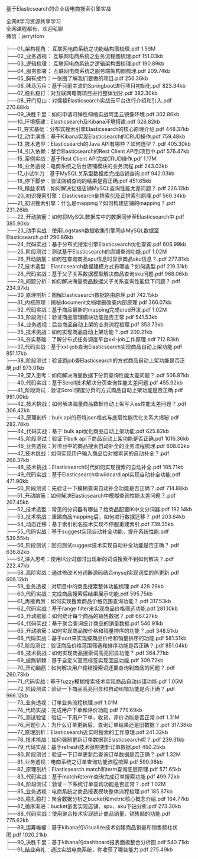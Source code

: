 基于Elasticsearch的企业级电商搜索引擎实战

全网it学习资源共享学习<br>全网课程都有，欢迎私聊<br>微信：jerryttom<br>

├──01_架构视角： 互联网电商系统之功能结构图梳理.pdf 1.59M<br> ├──02_业务透视： 互联网电商系统之业务流程图梳理.pdf 151.03kb<br> ├──03_逻辑梳理： 互联网电商系统之逻辑架构图梳理.pdf 190.89kb<br> ├──04_服务部署： 互联网电商系统之服务端架构图梳理.pdf 209.74kb<br> ├──05_胸有成竹：一张图了解我们要做的项目.pdf 256.36kb<br> ├──06_秣马厉兵：基于目前主流的Springboot进行项目初始化.pdf 823.34kb<br> ├──07_稳扎稳打：对互联网电商项目进行整体划分.pdf 382.30kb<br> ├──08_开门见山：对儒猿Elasticsearch实战云平台进行介绍和引入.pdf 270.68kb<br> ├──09_决胜千里：如何申请可弹性伸缩实战阿里云镜像环境.pdf 302.86kb<br> ├──10_环境搭建：Elasticsearch及Kibana环境搭建.pdf 328.82kb<br> ├──11_夯实基础：分布式搜索引擎Elasticsearch的核心原理介绍.pdf 448.37kb<br> ├──12_动手演练：基于Kibana实现Elasticsearch的CRUD操作.pdf 759.48kb<br> ├──13_技术选型：Elasticsearch的Java API有哪些？如何选型？.pdf 405.30kb<br> ├──14_引入依赖：整合Elasticsearch的Rest Client API到项目中.pdf 576.47kb<br> ├──15_案例实战：基于Rest Client API完成CRUD操作.pdf 1.17M<br> ├──16_业务透视：电商系统之后台店铺模块的业务流程.pdf 243.03kb<br> ├──17_小试牛刀：基于MySQL关系型数据库完成店铺查询.pdf 942.03kb<br> ├──18_停下脚步：验证店铺查询的结果是否正确.pdf 451.65kb<br> ├──19_精益求精：如何解决亿级店铺MySQL查询性能太差问题？.pdf 226.12kb<br> ├──20_初识搜索引擎：Elasticsearch倒排索引及正排索引原理.pdf 560.34kb<br> ├──21_初识搜索引擎：什么是mapping？如何构建店铺的mapping？.pdf 231.26kb<br> ├──22_开动脑筋：如何将MySQL数据库中的数据同步至Elasticsearch中.pdf 385.90kb<br> ├──23_动手实战：使用Logstash数据收集引擎同步MySQL数据至Elasticsearch.pdf 290.86kb<br> ├──24_代码实战：基于分布式搜索引擎Elasticsearch优化查询.pdf 606.99kb<br> ├──25_阶段测试：测试基于Elasticsearch的店铺查询功能.pdf 1.02M<br> ├──26_开动脑筋：如何在查询商品spu信息时显示商品sku信息？.pdf 277.81kb<br> ├──27_技术选型：Elasticsearch数据建模方式有哪些？如何选型.pdf 219.31kb<br> ├──28_代码实战：基于父子关系数据模型解决商品查询sku问题.pdf 968.06kb<br> ├──29_问题分析：如何解决海量商品数据父子关系查询性能低下问题？.pdf 234.97kb<br> ├──30_原理剖析：图解Elasticsearch数据路由原理.pdf 742.15kb<br> ├──31_内核原理：揭秘document文档增删改查内部原理.pdf 366.07kb<br> ├──32_代码实战：基于商品最新的mapping完成crud开发.pdf 1.02M<br> ├──33_阶段测试：验证商品管理模块功能是否正常.pdf 541.53kb<br> ├──34_业务透视：后台商品自动上架的业务流程梳理.pdf 353.73kb<br> ├──35_技术挑战：如何实现商品自动上架功能？.pdf 200.21kb<br> ├──36_夯实基础：了解分布式任务调度平台xxl-job工作原理.pdf 712.83kb<br> ├──37_代码实战：基于xxl-job查询Elasticsearch实现商品自动上架功能.pdf 851.17kb<br> ├──38_阶段测试：验证跑job查Elasticsearch的方式商品自动上架功能是否正确.pdf 973.01kb<br> ├──39_深入思考：如何解决海量数据下分页查询性能太差问题？.pdf 506.87kb<br> ├──40_代码实战：基于Scroll技术解决分页查询性能太差问题.pdf 455.92kb<br> ├──41_阶段测试：验证Scroll深度分页的方式商品自动上架功能是否正确.pdf 991.00kb<br> ├──42_技术挑战：如何解决海量商品数据自动上架写入es性能太差问题？.pdf 306.42kb<br> ├──43_原理剖析：bulk api的奇特json格式与底层性能优化关系大揭秘.pdf 282.78kb<br> ├──44_代码实战：基于 bulk api优化商品自动上架功能.pdf 625.82kb<br> ├──45_阶段测试：验证下bulk api下商品自动上架功能是否正确.pdf 1016.36kb<br> ├──46_业务透视：对项目中的商品搜索自动补全的业务流程梳理.pdf 608.02kb<br> ├──47_技术挑战：如何实现用户输入商品后对搜索词的自动补全？.pdf 268.37kb<br> ├──48_技术挑战：Elasticsearch时代如何实现搜索的自动补全.pdf 185.71kb<br> ├──49_代码实战：基于Elasticsearch中wildcard api实现自动补全功能.pdf 471.90kb<br> ├──50_阶段测试：先验证一下模糊查询自动补全功能是否正确？.pdf 714.88kb<br> ├──51_开动脑筋：如何解决Elasticsearch中模糊查询性能太差问题？.pdf 267.45kb<br> ├──52_技术选型：常见的分词器有哪些？给商品配置IK中文分词器.pdf 192.14kb<br> ├──53_技术挑战：重建商品mapping后，如何进行数据迁移？.pdf 203.64kb<br> ├──54_动态迁移：基于索引别名技术实现不停服重建索引.pdf 739.35kb<br> ├──55_代码实战：基于suggest实现自动补全功能，提升系统性能.pdf 539.55kb<br> ├──56_阶段测试：回归测试suggest技术实现自动补全功能是否正确？.pdf 636.82kb<br> ├──57_深入思考：使用IK分词器时出现新的词语搜索不到如何解决？.pdf 222.47kb<br> ├──58_高阶实战：通过修改IK分词器源码结合mysql实现词库的热更新.pdf 606.12kb<br> ├──59_业务透视：对项目中的商品搜索整体功能梳理.pdf 428.29kb<br> ├──60_代码实战：完成商品搜索后结果展示功能.pdf 595.75kb<br> ├──61_再接再厉：如何实现搜索商品价格范围查询功能？.pdf 317.53kb<br> ├──62_代码实战：基于range filter来实现商品价格筛选功能.pdf 281.10kb<br> ├──63_开动脑筋：如何统计每个商品的销售数据？.pdf 667.27kb<br> ├──64_代码实战：基于聚合查询统计商品的销量数据.pdf 540.91kb<br> ├──65_开动脑筋：如何实现商品按价格和销量排序的功能？.pdf 348.51kb<br> ├──66_代码实战：基于sort来实现按商品价格和销量排序的功能.pdf 581.51kb<br> ├──67_阶段测试：验证商品价格范围筛选和排序功能是否正确？.pdf 851.04kb<br> ├──68_技术挑战：如何实现商品搜索词高亮回显功能？.pdf 364.77kb<br> ├──69_披荆斩棘：基于自定义高亮标签实现回显功能.pdf 309.72kb<br> ├──70_开动脑筋：如何解决用户输错搜索词还要查询到商品的问题？.pdf 260.73kb<br> ├──71_代码实战：基于fuzzy模糊搜索技术实现商品自动纠错功能.pdf 1.05M<br> ├──72_阶段测试：验证一下商品高亮回显和自动纠错功能是否正确？.pdf 966.12kb<br> ├──73_业务透视：订单业务流程梳理.pdf 1.01M<br> ├──74_代码实战：完成用户下单和评价功能.pdf 779.69kb<br> ├──75_测试验证：验证一下用户下单，收货，评价功能是否正常.pdf 1.31M<br> ├──76_问题引入：为什么订单更新后，查询订单结果还是旧数据？.pdf 317.38kb<br> ├──77_原理剖析：Elasticsearch近实时搜索的工作原理.pdf 241.32kb<br> ├──78_技术挑战：如何强制更新订单数据到Elasticsearch呢？.pdf 239.31kb<br> ├──79_代码实战：基于refresh技术强制更新订单数据.pdf 450.25kb<br> ├──80_阶段测试：验证一下订单更新后查询订单数据是否正确？.pdf 1.32M<br> ├──81_业务透视：电商系统之订单查询功能流程梳理.pdf 599.98kb<br> ├──82_原理剖析：Elasticsearch match和term查询底层原理.pdf 571.65kb<br> ├──83_代码实战：基于match和term查询完成订单搜索功能.pdf 499.72kb<br> ├──84_阶段测试：验证一下系统订单查询功能是否正常？.pdf 1.02M<br> ├──85_业务透视：电商系统之商品报表模块整体流程梳理.pdf 185.87kb<br> ├──86_稳扎稳打：聚合数据分析之bucket和metric核心概念介绍.pdf 164.77kb<br> ├──87_循序渐进：bucket嵌套实现店铺、spu、sku下钻分析.pdf 273.30kb<br> ├──88_代码实战：使用聚合技术实现统计商品销量、销售额的功能.pdf 775.62kb<br> ├──89_运筹帷幄：基于kibana的Visualize技术创建商品销量和销售额柱状图.pdf 1020.21kb<br> ├──90_决胜千里：基于kibana的dashboard报表面板整合分析图.pdf 540.71kb<br> └──91_结业典礼：通过实战电商系统，你收获了哪些能力.pdf 275.49kb